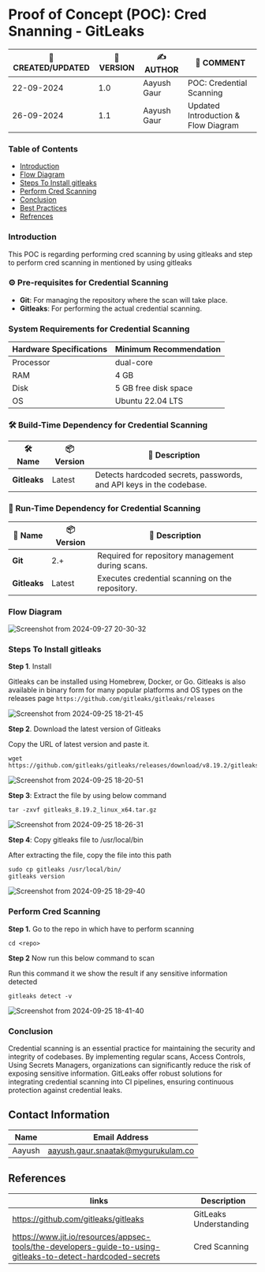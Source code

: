 # Proof of Concept (POC): Cred Snanning - GitLeaks

| 📅 CREATED/UPDATED | 📌 VERSION | ✍️ AUTHOR    | 📝 COMMENT                     |
|--------------------|------------|--------------|--------------------------------|
| 22-09-2024         | 1.0       | Aayush Gaur  | POC: Credential Scanning               |
| 26-09-2024         | 1.1       | Aayush Gaur  | Updated Introduction & Flow Diagram               | 

### Table of Contents
- [Introduction](#introduction)
- [Flow Diagram](#flow-diagram)
- [Steps To Install gitleaks](#steps-to-install-gitleaks)
- [Perform Cred Scanning](#perform-cred-scanning)
- [Conclusion](#conclusion)
- [Best Practices](#best-practices)
- [Refrences](#refrences)

### Introduction
This POC is regarding performing cred scanning by using  gitleaks and step to perform cred scanning in mentioned by using gitleaks

### ⚙️ Pre-requisites for Credential Scanning

- **Git**: For managing the repository where the scan will take place.
- **Gitleaks**: For performing the actual credential scanning.

### System Requirements for Credential Scanning
| Hardware Specifications | Minimum Recommendation  |
|--------------------------|------------------------|
| Processor                | dual-core              |
| RAM                      | 4 GB                   |
| Disk                     | 5 GB free disk space   |
| OS                       | Ubuntu 22.04 LTS       |


### 🛠️ Build-Time Dependency for Credential Scanning

| 🛠️ Name  | 📦 Version | 📄 Description |
|----------|------------|----------------|
| **Gitleaks** | Latest     | Detects hardcoded secrets, passwords, and API keys in the codebase. |



### 🚀 Run-Time Dependency for Credential Scanning

| 🚀 Name  | 📦 Version       | 📄 Description                                    |
|---------|------------------|--------------------------------------------------|
| **Git**  | 2.+              | Required for repository management during scans. |
| **Gitleaks** | Latest         | Executes credential scanning on the repository.  |

### Flow Diagram
![Screenshot from 2024-09-27 20-30-32](https://github.com/user-attachments/assets/e60c796f-7372-43ad-852d-d89cc5e3c8b7)


### Steps To Install gitleaks

**Step 1**. Install

Gitleaks can be installed using Homebrew, Docker, or Go. Gitleaks is also available in binary form for many popular platforms and OS types on the releases page ``` https://github.com/gitleaks/gitleaks/releases ```

![Screenshot from 2024-09-25 18-21-45](https://github.com/user-attachments/assets/b7ab3c68-9e6a-4109-afe3-a18607f8ca86)


**Step 2**. Download the latest version of Gitleaks

Copy the URL of latest version and paste it.
```
wget https://github.com/gitleaks/gitleaks/releases/download/v8.19.2/gitleaks_8.19.2_linux_x64.tar.gz
```
![Screenshot from 2024-09-25 18-20-51](https://github.com/user-attachments/assets/1cf6a017-83a6-4081-84e7-e8b088f03848)

**Step 3**: Extract the file by using below command
```
tar -zxvf gitleaks_8.19.2_linux_x64.tar.gz
```
![Screenshot from 2024-09-25 18-26-31](https://github.com/user-attachments/assets/6e8145fa-10c2-4c30-8d32-e3dd54027bc1)

**Step 4**: Copy gitleaks file to /usr/local/bin

After extracting the file, copy the file into this path
```
sudo cp gitleaks /usr/local/bin/
gitleaks version

```
![Screenshot from 2024-09-25 18-29-40](https://github.com/user-attachments/assets/c4c3acf9-b3a0-4335-a759-479bd50ddb31)

### Perform Cred Scanning

**Step 1.** Go to the repo in which have to perform scanning
```
cd <repo>
```

**Step 2** Now run this below command to scan 

Run this command it we show the result if any sensitive information detected
```
gitleaks detect -v
```
![Screenshot from 2024-09-25 18-41-40](https://github.com/user-attachments/assets/933dba1e-9b5b-4555-877e-0b9666e523c5)

### Conclusion
Credential scanning is an essential practice for maintaining the security and integrity of codebases. By implementing regular scans, Access Controls, Using Secrets Managers, organizations can significantly reduce the risk of exposing sensitive information. GitLeaks offer robust solutions for integrating credential scanning into CI pipelines, ensuring continuous protection against credential leaks.

## Contact Information 
|Name|Email Address|
|:---:|:---:|
|Aayush|aayush.gaur.snaatak@mygurukulam.co|

## References 
|links | Description |
|-------|-----------|
|https://github.com/gitleaks/gitleaks| GitLeaks Understanding |
|https://www.jit.io/resources/appsec-tools/the-developers-guide-to-using-gitleaks-to-detect-hardcoded-secrets| Cred Scanning |


